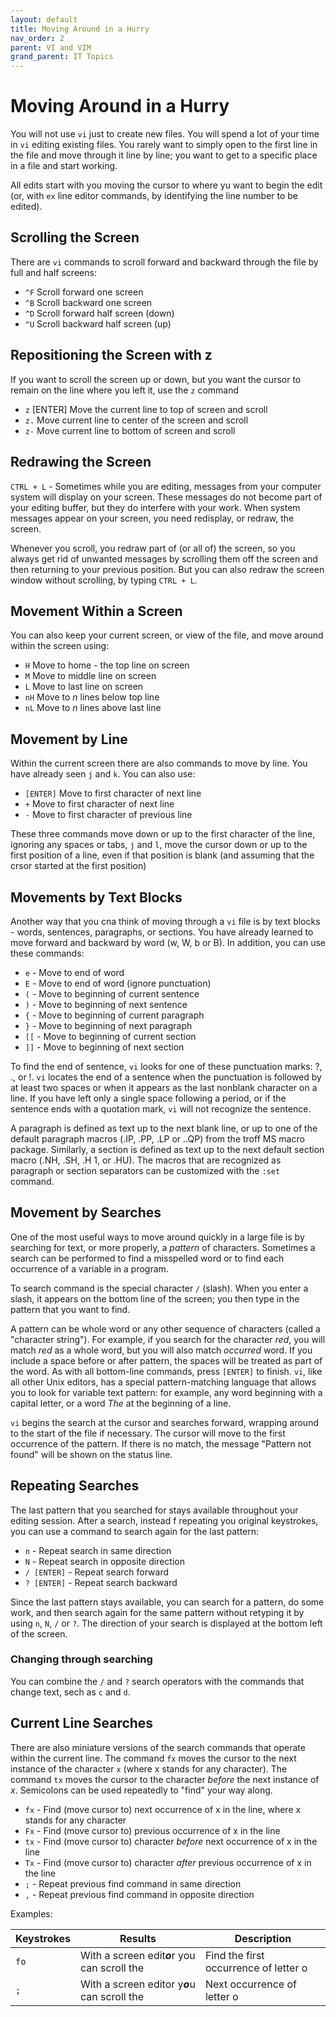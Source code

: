 ```yaml
---
layout: default
title: Moving Around in a Hurry
nav_order: 2
parent: VI and VIM
grand_parent: IT Topics
---
```


# Moving Around in a Hurry

You will not use `vi` just to create new files. You will spend a lot of your time in `vi` editing existing files. You rarely want to simply open to the first line in the file and move through it line by line; you want to get to a specific place in a file and start working.

All edits start with you moving the cursor to where yu want to begin the edit (or, with `ex` line editor commands, by identifying the line number to be edited). 

## Scrolling the Screen

There are `vi` commands to scroll forward and backward through the file by full and half screens:

- `^F` Scroll forward one screen
- `^B` Scroll backward one screen
- `^D` Scroll forward half screen (down)
- `^U` Scroll backward half screen (up)

## Repositioning the Screen with z

If you want to scroll the screen up or down, but you want the cursor to remain on the line where you left it, use the `z` command

- `z` [ENTER] Move the current line to top of screen and scroll
- `z.` Move current line to center of the screen and scroll
- `z-` Move current line to bottom of screen and scroll

## Redrawing the Screen

`CTRL + L` - Sometimes while you are editing, messages from your computer system will display on your screen. These messages do not become part of your editing buffer, but they do interfere with your work. When system messages appear on your screen, you need redisplay, or redraw, the screen.

Whenever you scroll, you redraw part of (or all of) the screen, so you always get rid of unwanted messages by scrolling them off the screen and then returning to your previous position. But you can also redraw the screen window without scrolling, by typing `CTRL + L`.

## Movement Within a Screen

You can also keep your current screen, or view of the file, and move around within the screen using:

- `H` Move to home - the top line on screen
- `M` Move to middle line on screen
- `L` Move to last line on screen
- `nH` Move to _n_ lines below top line
- `nL` Move to _n_ lines above last line

## Movement by Line

Within the current screen there are also commands to move by line. You have already seen `j` and `k`. You can also use: 

- `[ENTER]` Move to first character of next line
- `+` Move to first character of next line
- `-` Move to first character of previous line

These three commands move down or up to the first character of the line, ignoring any spaces or tabs, `j` and `l`, move the cursor down or up to the first position of a line, even if that position is blank (and assuming that the crsor started at the first position)

## Movements by Text Blocks

Another way that you cna think of moving through a `vi` file is by text blocks - words, sentences, paragraphs, or sections. 
You have already learned to move forward and backward by word (w, W, b or B). In addition, you can use these commands: 

- `e` - Move to end of word
- `E` - Move to end of  word (ignore punctuation)
- `(` - Move to beginning of current sentence
- `)` - Move to beginning of next sentence
- `{` - Move to beginning of current paragraph
- `}` - Move to beginning of next paragraph
- `[[` - Move to beginning of current section
- `]]` - Move to beginning of next section

To find the end of sentence, `vi` looks for one of these punctuation marks: ?, ., or !. `vi` locates the end of a sentence when the punctuation is followed by at least two spaces or when it appears as the last nonblank character on a line. If you have left only a single space following a period, or if the sentence ends with a quotation mark, `vi` will not recognize the sentence.

A paragraph is defined as text up to the next blank line, or up to one of the default paragraph macros (.IP, .PP, .LP or ..QP) from the troff MS macro package. Similarly, a section is defined as text up to the next default section macro (.NH, .SH, .H 1, or .HU). The macros that are recognized as paragraph or section separators can be customized with the `:set` command. 

## Movement by Searches

One of the most useful ways to move around quickly in a large file is by searching for text, or more properly, a _pattern_ of characters. Sometimes a search can be performed to find a misspelled word or to find each occurrence of a variable in a program. 

To search command is the special character `/` (slash). When you enter a slash, it appears on the bottom line of the screen; you then type in the pattern that you want to find. 

A pattern can be whole word or any other sequence of characters (called a "character string"). For example, if you search for the character _red_, you will match _red_ as a whole word, but you will also match _occurred_ word. If you include a space before or after pattern, the spaces will be treated as part of the word. As with all bottom-line commands, press `[ENTER]` to finish. `vi`, like all other Unix editors, has a special pattern-matching language that allows you to look for variable text pattern: for example, any word beginning with a capital letter, or a word _The_ at the beginning of a line.

`vi` begins the search at the cursor and searches forward, wrapping around to the start of the file if necessary. The cursor will move to the first occurrence of the pattern. If there is no match, the message "Pattern not found" will be shown on the status line.

## Repeating Searches

The last pattern that you searched for stays available throughout your editing session. After a search, instead f repeating you original keystrokes, you can use a command to search again for the last pattern:

- `n` - Repeat search in same direction
- `N` - Repeat search in opposite direction
- `/ [ENTER]` - Repeat search forward 
- `? [ENTER]` - Repeat search backward 

Since the last pattern stays available, you can search for a pattern, do some work, and then search again for the same pattern without retyping it by using `n`, `N`, `/` or `?`. The direction of your search is displayed at the bottom left of the screen.

### Changing through searching

You can combine the `/` and `?` search operators with the commands that change text, sech as `c` and `d`.

## Current Line Searches

There are also miniature versions of the search commands that operate within the current line. The command `fx` moves the cursor to the next instance of the character `x` (where x stands for any character). The command `tx` moves the cursor to the character _before_ the next instance of _x_. Semicolons can be used repeatedly to "find" your way along.

- `fx` - Find (move cursor to) next occurrence of x in the line, where x stands for any character
- `Fx` - Find (move cursor to) previous occurrence of x in the line
- `tx` - Find (move cursor to) character _before_ next occurrence of x in the line
- `Tx` - Find (move cursor to) character _after_ previous occurrence of x in the line
- `;` - Repeat previous find command in same direction
- `,` - Repeat previous find command in opposite direction

Examples:

| Keystrokes | Results  | Description |
| -------------- | --------------- |---------- |
| `fo` | With a screen edit***o***r you can scroll the | Find the first occurrence of letter o |
| `;` | With a screen editor y***o***u can scroll the | Next occurrence of letter o |

